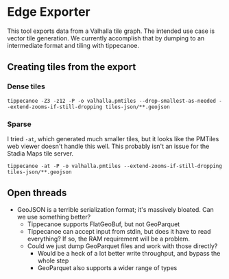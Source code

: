 # Edge Exporter

This tool exports data from a Valhalla tile graph.
The intended use case is vector tile generation.
We currently accomplish that by dumping to an intermediate format and tiling with tippecanoe.

## Creating tiles from the export

### Dense tiles

```shell
tippecanoe -Z3 -z12 -P -o valhalla.pmtiles --drop-smallest-as-needed --extend-zooms-if-still-dropping tiles-json/**.geojson
```

### Sparse

I tried `-at`, which generated much smaller tiles, but it looks like the PMTiles web viewer doesn't handle this well.
This probably isn't an issue for the Stadia Maps tile server.

```shell
tippecanoe -at -P -o valhalla.pmtiles --extend-zooms-if-still-dropping tiles-json/**.geojson
```

## Open threads

* GeoJSON is a terrible serialization format; it's massively bloated. Can we use something better?
  - Tippecanoe supports FlatGeoBuf, but not GeoParquet
  - Tippecanoe can accept input from stdin, but does it have to read everything? If so, the RAM requirement will be a problem.
  - Could we just dump GeoParquet files and work with those directly?
    - Would be a heck of a lot better write throughput, and bypass the whole step
    - GeoParquet also supports a wider range of types